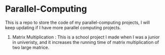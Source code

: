 # Parallel-Computing

This is a repo to store the code of my parallel-computing projects, I will keep updating if I have more parallel computing projects.

1. Matrix Multiplication :
This is a school project I made when I was a junior in univeristy, and it increases the running time of matrix multiplication of two large matrice.
